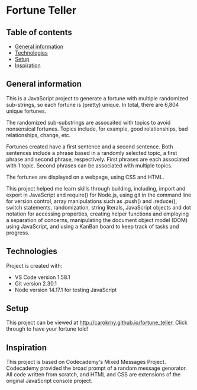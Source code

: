 # Fortune Teller

## Table of contents
* [General information](#general-information)
* [Technologies](#technologies)
* [Setup](#setup)
* [Inspiration](#inspiration)

## General information
This is a JavaScript project to generate a fortune with multiple randomized sub-strings, so each fortune is (pretty) unique. In total, there are 6,804 unique fortunes.  

The randomized sub-substrings are assocaited with topics to avoid nonsensical fortunes. Topics include, for example, good relationships, bad relationships, change, etc.

Fortunes created have a first sentence and a second sentence. Both sentences include a phrase based in a randomly selected topic, a first phrase and second phrase, respectively. First phrases are each associated with 1 topic. Second phrases can be associated with multiple topics. 

The fortunes are displayed on a webpage, using CSS and HTML. 

This project helped me learn skills through building, including, import and export in JavaScript and require() for Node.js, using git in the command line for version control, array manipulations such as .push() and .reduce(), switch statements, randomization, string literals, JavaScript objects and dot notation for accessing properties, creating helper functions and employing a separation of concerns, manipulating the document object model (DOM) using JavaScript, and using a KanBan board to keep track of tasks and progress.

## Technologies
Project is created with:
* VS Code version 1.58.1
* Git version 2.30.1
* Node version 14.17.1 for testing JavaScript 

## Setup
This project can be viewed at http://carokrny.github.io/fortune_teller. Click through to have your fortune told! 

## Inspiration 
This project is based on Codecademy's Mixed Messages Project. Codecademy provided the broad prompt of a random message genorator. All code written from scratch, and HTML and CSS are extensions of the original JavaScript console project. 
